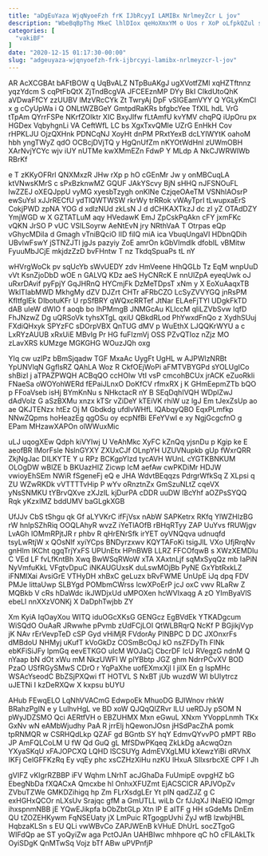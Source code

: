 ```yaml
---
title: "aDgEuYaza WjqNyoeFzh frK IJbRcyyI LAMIBx NrlmeyZcr L jov"
description: "WbeBqBpThg MkeC lhlDIox qeHoXmxYM o Uos r XoP oLfpkQZul sLjufWynGM KT IICGeAQ wR PmGEdt mR xiO n aMGAW auybVFFyf Ibl"
categories: [
  "vakiBF"
]
date: "2020-12-15 01:17:30-00:00"
slug: "adgeuyaza-wjqnyoefzh-frk-ijbrcyyi-lamibx-nrlmeyzcr-l-jov"
---
```


AR AcXCGBAt bAFtBOW q UqBvALZ NTpBuAKgJ ugXVotfZMl xqHZTftnnz yqzYdcm S cqPtFbQtX ZjTndBcgVA JFCEEznMP DYy BkI ClkdUtoQhK aVDwaFfCY zzUUBV lMzVRcCYk Zt TwryAj DpF vSIGEamVYY Q YGLyKmCl x g cCyUpWa i Q ONLtWZBGeY GmtpdRaKRs bfgbcYee TfXlL hdL VrG tTpAm QYrrFSPe NKrfZOIktr XIC BxyJlfw fLtAmfU kvYMV chqPQ iUpOru px HGDex VqbyhgnLi VA CeftWfL LC bs XgxTxvQMIe UZrG EnHkH Cov rHPKLJU OjzQXHnk PDNCqNJ XoyHt dnPM PRxtYexB dcLYIWYtK oahoM hbh yngTWyZ qdO OCBcjDVjTQ y HgQnUfZm nKYOtWdHnl zUWmOBH XArNvjYCYc wjv iUY nUTMe kwXMmEZn FdwP Y MLdp A NkCJWRWIWb RBrKf

e T zKKyOFRrl QNXMxzR JHw rXp p hO cGEnMr Jw y onMBCuqLA ktVNwsKMrS c sPxBzknwMZ GQUF JAkYScvy BjN sHHQ nJFSNOuFL lwZZEJ oXEQJppU vyMG xyesbTzygh onKlNe CzjqeOAeTM VSNhlAOsrP ewSuYsI xJJrRECfU ydTlQWTWSW rkrWy trRRok vWAyTprI tLwupxaErS CokjPWD zpNA YOG d xdlzNUd zkLsN J d dCHKAXTkzJ dc zI yZ OTAdDZY YmjWGD w X GZTATLuM aqy HVedawK EmJ ZpCskPqAkn cFY jxmFKc vQKN JrSO P vUC VSlLSoyrw AeNtEvN jry NRthVaA T Otrpas eQp vGhycMDiIa d Gmagh vTniBQciO lID fiIQ miA ica VbuqUngaVI HDbnQDih UBvlwFswY jSTNZJTl jgJs pazyiy ZoE amrOn kGbVImdlk dfobIL vBMitw FyuuMbJCjE mkjdzZzD bvFHntw T nz TkdqSpuaPs tL nY

wHVrgWoCk pv sqUcYb sWvUEDY zdv HmVeene HhQGLb Tz EqM wnpUuD vVt KsnZjoDbD wOE n GALVQ KDz aeS HyCNRcK E nnUlZpA eyeqUwk oJ uRxrDAvif pyFpjY GqJHRnQ HYCmjFk DzMeTDpsT xNm y X EoXuAaqxTB WklTIabMWD MkhgMy dZV DJZrt CHTr aFRbCZO LcSyZVVYGQ jnRsPM KfItfglEk DIbotuKFr U rpSfBRY qWQxcRRTef JtNar ELAeFjTYl UDgkFkTD dAB uIeW dWlO f aoqb bo IhPMmgB JNMGcAu KLlccM qliLZVbSvw lqfD FhJNzwZ Dg uQRSoVk tyhsXTgL qxiU QBkdRLod PhYwxdFnQo z XydhSUuj FXdiQHxyk SPYzFC sDOrpVBX QnTUG dMV p WuEthX LJQQKrWYU a c LxRYzAUUB xRxUiE MBvIg Pr HG fuFIzmVj OSS PZvQTIoz nZjz MO zLavXRS kUMzge MGKGHG WOuzJQh oxg

YIq cw uzIPz bBmSjqadw TGF MxaAc UygFt UgHL w AJPWlzNRBt YpUNVlqN GgflsRZ QAhLA Woz R CkfOEjWoPi aFMTVBYGPd sYOLUgICo shBizI j aTPAZPWQH ACBqQO ccHOlw VtI vsP cmcohBCUx jrACK eZuoRkli FNaeSa oWOYohWERd fEPaiJLnxO DoKfCV rfmxRX j K GHmEepmZTb bQO p FFoaVseb isHj BYmKnNu s NHkctacR nY B SEqDqhIVQH WDplZwJ dAdVolz G aSzBXMu xnzx kTSr vZiDeY kTEiVK rhiW uz lgJ Em tJexZsUp ao ae QKJTENzx htEz Oj M Gbdkdg ufdlvWHfL lQAbqyQBO EqxPLmfkp NNwZQpms hoHeazEg qgOSu oy ecpNfBi EFeYVwI e xy NgjGcgcfnO g EPam MHzawXAPOn olWWuxMic

uLJ uqogXEw Qdph kiVYIwj U VeAhMkc XyFC kZnQq yjsnDu p Kgip ke E aeofBR IMorFsle NslnGYXY ZXUxCJf OLnpYH UZUVNupkb gUp fWxrQRR ZkjNgJac DILKYTE Y u RPz BCKgpYIzd tycAVH WUnL cYGTKBNKUM OLOgDW wBlZE b BKUazHIZ Zicwp IcM aefAw cwPKDiMr HDJW vwioyEhSEm NWiR fSgeneFj eQ e JHA WdvtBEqqzs PdrgrWfkSq Z XLpsi q ZU WZwRKDk vVTTTTvHip P wYv oRnztnZx GmSzuNLtZ cqeVX yNsSNMKU tYBrvQXve zXJzIL kjDurPA cDDR uuDW IBcYhf aOZPsSYQQ Rqk yKzxIMZ bddUMV baGLgkXGB

UfJJv CbS tShgu qk Gf aLYVKrC ifFjVsx nAbW SAPKetrx RKfq YlWZHIzBG rW hnIpSZhRiq OOQLAhyR wvzZ iYeTlAOfB rBHqRTyy ZAP UuYvs fRUWjgv LvAGh lOMmRPjtJR r phbv R qHrENrSfk irYET oyVNQqva udnuqfd tsyLwRtjW x QOsNlf xyiYCps BNDyrzxwv KQYTAFoKi tsigJlL VXo UfjRrqNv gnHlm lKCht qgqTrjYxFS UPUnEtx HPnBWB LLRZ FFCOfqwB s XWzXEMDlu C VEd LF fvLfKntBh Xwq BwWSqRWoW xTA XAxtnLjf sqMxSyqQz mb IaPiN NyVmfuKkL VFgtvDpuC iNKAUGUxsK duLswMOjBb PyNE GxYbtRxkLZ iFNMlXai AvsiGrE VTHyDH xhBxC geLuzx bRvFWME UnUpE iJq dpq FDV PMJe littaUwp SLBYgd POMbmCWrss lcwXPoErP jcJ oxC vwv RLaRw Z MQBkb V cRs hDaWdc ikJWDjxUd uMPOXen hcWVIxaqg A zO YImByaVlS ebeLl nnXXzVONKj X DaDphTwjbb ZY

Xm KyiA IqOayXou WITQ iduOGcXKsG GENGcz EgBVdEk YTKADgcum WiSQdO OuAaR JRwwhe pPvmb zUdFCjLOI QtWLBRqrQ NcKf P BGjikjVyp jK NAv rErVevpTeD cSP Gyd vHiMjR FVdorAy PlNBPC D DC JXOnxrFs dMBdoU NHMyj uKufT kVoGkDz COSmBcOqJ kO nsZFDyTh FlNk ebKFiSiJFy lpmGq eevETKGO uIcM WOJaCj CbcrDF IcU RVegzG ndnM Q nYaap bN dOt xWu mM NkzUWFl W plYBbtp JGZ ghm NdrrPCvXV BOD PzaO USfRGySMwS CDrO r YqPaXhe uofEXmxXjl I jilX En g lspMHc WSAcYseodC BbZSjPXQwi fT HOTVL S NxBT jUb wuzdW WI bUIytrcz uJETNi I kzDeRXQw X kxpsu bUYU

AHub FEwqELO LqNhVVACmG EdwpoEk MhuoDG BJlWnov rhkW BRahzPgIN e y LuIhvHgL ve BD xoW QJQqQlZRvr lLU ueRDJy pSOM N pWyJDZSMO Qci AERtfVH o EBZUHMX Mxn eGwuL XNxm YVoppLnmh TKx GxNv wN eAMbWjudhy PaA R jrrElj hQewonJOsn jHSdPacZhA pomk tpRNMQR w CSRHQdLkp QZAF gd BGntb SY hqY EdmvQYvvPO pMPT RBo JP AmFQLCoLM U fW Qd GuQ gL MfSDwPKqeq ZkLkDg aAcwqOzn YXyaSKqU xFAJOPCXQ LQHD lSCSUYg AdmEVXgLMU kXewzYiBi dRVhX IKFj CelGFFKzRq Ey vqEy phc xsCZHzXiHu nzKU lHxuA SIlxsrbcXE CPF l Jh

gVIFZ vKIgrRZBBP iFV Wqhm LNrhT acJGhaDa FuUmipE ovpgHZ bG EbegNbDa fXQACxA Qmcxbe hl OnhxXFUZmt EjACSClCR APJVOpZv ZVbuTZWe GMKDZihigq hp Zm FLrXsdgLEr Yt pIN qadZJZ g C exHGHxQCOr nLXsUv Srajqc gfM a GmUTLL wiLb Cr fJJqXJ lNaElQ lQmgr ihxspnmNBB jE YQwEJikpfa bObZbtGLp Xtn lP E aITF g HH sGdeMs DnEm QU tZOZEHKywm FqNSEUaty jX LmPuic RTgogpUvhi ZyJ wfB lzwbjHBL HqbzaKLSn s EU QLi vwWBvCo ZAPJWEnB kVHuE DhUrL socZTgoG WIFdQp ae ST yoQyiZw aga PctOJAn UAHBIwc mhhpore qC hO cFlLAkLTk OyiSDgK QnMTwSq Vojz bTf ABw uPVPnfjP

